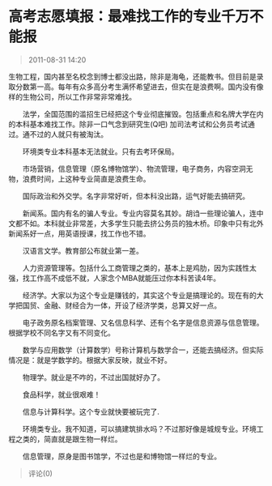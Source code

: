 # 高考志愿填报：最难找工作的专业千万不能报
> 2011-08-31 14:20


生物工程，国内甚至名校念到博士都没出路，除非是海龟，还能教书。但目前是录取分数第一高。每年有众多高分考生满怀希望进去，但实在是浪费啊。国内没有像样的生物公司，所以工作非常非常难找。

　　法学，全国范围的滥招生已经把这个专业彻底摧毁。包括重点和名牌大学在内的本科基本难找工作。除非一口气念到研究生(Q吧) 加司法考试和公务员考试通过。通不过的人就只有被淘汰。

　　环境类专业本科基本无法就业。只有去考环保局。

　　市场营销，信息管理（原名博物馆学）、物流管理，电子商务，内容空洞无物，浪费时间，上这种专业简直是浪费生命。

　　国际政治和外交学。名字非常好听，但本科没出路，运气好能去搞研究。

　　新闻系。国内有名的骗人专业。专业内容莫名其妙。胡诌一些理论骗人，连中文都不如。本科就业非常差，大多学生只能去挤公务员的独木桥。印象中只有北外新闻系好一点，用英语授课，找工作也不错。

　　汉语言文学。教育部公布就业第一差。

　　人力资源管理等。包括什么工商管理之类的，基本上是鸡肋，因为实践性太强，找工作高不成低不就，人家念个MBA就能压过你本科苦读4年。

　　经济学。大家以为这个专业是赚钱的，其实这个专业是搞理论的。现在有的大学把国贸、金融、财经合为一体，开设了经济学类，总算又好一点。

　　电子政务原名档案管理、又名信息科学、还有个名字是信息资源与信息管理。根据学校不同名字又有不同变化。

　　数学与应用数学（计算数学）号称计算机与数学合一，还能去搞经济。但实际情况是：就是学数学的。根据大家反映，就业不好。

　　物理学。就业是不咋的，不过出国就好办了。

　　食品科学，就业很艰难！

　　信息与计算科学。这个专业就快要被玩完了.

　　环境类专业。我不知道，可以搞建筑排水吗？不过那好像是城规专业。环境工程之类的，简直就是跟生物一样烂。

　　信息管理，原身是图书馆学，不过也是和博物馆一样烂的专业。
> 评论(0)

